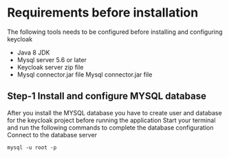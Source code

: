 <!-- TITLE: Configuring Keycloak Ha -->
<!-- SUBTITLE: This documentation shows step by step Guid to configure Keycloak HA configuration -->

# Requirements before installation 
The following tools needs to be configured before installing and configuring keycloak 
- Java 8 JDK 
- Mysql server 5.6 or later
- Keycloak server zip file 
- Mysql connector.jar file Mysql connector.jar file 

## Step-1 Install and configure MYSQL database 
After you install the MYSQL database you have to create user and database for the keycloak project before running the application 
Start your terminal and run the following commands to complete the database configuration 
Connect to the database server 
 
```batchfile
mysql -u root -p
```

